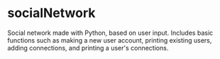 # socialNetwork

Social network made with Python, based on user input. Includes basic functions such as making a new user account, printing existing users, adding connections, and printing a user's connections.
